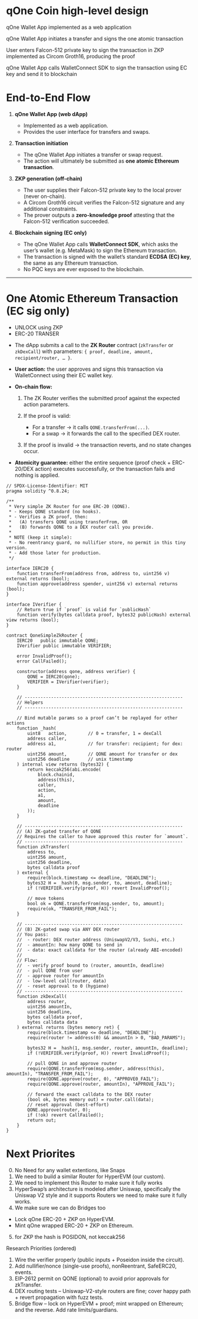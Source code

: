 
# qOne Coin high-level design

qOne Wallet App implemented as a web application

qOne Wallet App initiates a transfer and signs the one atomic transaction

User enters Falcon-512 private key to sign the transaction in ZKP implemented as Circom Groth16, producing the proof

qOne Wallet App calls WalletConnect SDK to sign the transaction using EC key and send it to blockchain

# End-to-End Flow

1. **qOne Wallet App (web dApp)**

   * Implemented as a web application.
   * Provides the user interface for transfers and swaps.

2. **Transaction initiation**

   * The qOne Wallet App initiates a transfer or swap request.
   * The action will ultimately be submitted as **one atomic Ethereum transaction**.

3. **ZKP generation (off-chain)**

   * The user supplies their Falcon-512 private key to the local prover (never on-chain).
   * A Circom Groth16 circuit verifies the Falcon-512 signature and any additional constraints.
   * The prover outputs a **zero-knowledge proof** attesting that the Falcon-512 verification succeeded.

4. **Blockchain signing (EC only)**

   * The qOne Wallet App calls **WalletConnect SDK**, which asks the user’s wallet (e.g. MetaMask) to sign the Ethereum transaction.
   * The transaction is signed with the wallet’s standard **ECDSA (EC) key**, the same as any Ethereum transaction.
   * No PQC keys are ever exposed to the blockchain.

---

# One Atomic Ethereum Transaction (EC sig only)
- UNLOCK using ZKP
- ERC-20 TRANSER

* The dApp submits a call to the **ZK Router** contract (`zkTransfer` or `zkDexCall`) with parameters:
  `{ proof, deadline, amount, recipient/router, … }`.

* **User action:** the user approves and signs this transaction via WalletConnect using their EC wallet key.

* **On-chain flow:**

  1. The ZK Router verifies the submitted proof against the expected action parameters.
  2. If the proof is valid:

     * For a transfer → it calls `QONE.transferFrom(...)`.
     * For a swap → it forwards the call to the specified DEX router.
  3. If the proof is invalid → the transaction reverts, and no state changes occur.

* **Atomicity guarantee:** either the entire sequence (proof check + ERC-20/DEX action) executes successfully, or the transaction fails and nothing is applied.


```solidity
// SPDX-License-Identifier: MIT
pragma solidity ^0.8.24;

/**
 * Very simple ZK Router for one ERC-20 (QONE).
 * - Keeps QONE standard (no hooks).
 * - Verifies a ZK proof, then:
 *   (A) transfers QONE using transferFrom, OR
 *   (B) forwards QONE to a DEX router call you provide.
 *
 * NOTE (keep it simple):
 * - No reentrancy guard, no nullifier store, no permit in this tiny version.
 * - Add those later for production.
 */

interface IERC20 {
    function transferFrom(address from, address to, uint256 v) external returns (bool);
    function approve(address spender, uint256 v) external returns (bool);
}

interface IVerifier {
    // Return true if `proof` is valid for `publicHash`
    function verify(bytes calldata proof, bytes32 publicHash) external view returns (bool);
}

contract QoneSimpleZkRouter {
    IERC20   public immutable QONE;
    IVerifier public immutable VERIFIER;

    error InvalidProof();
    error CallFailed();

    constructor(address qone, address verifier) {
        QONE = IERC20(qone);
        VERIFIER = IVerifier(verifier);
    }

    // ------------------------------------------------------------
    // Helpers
    // ------------------------------------------------------------

    // Bind mutable params so a proof can’t be replayed for other actions
    function _hash(
        uint8   action,        // 0 = transfer, 1 = dexCall
        address caller,
        address a1,            // for transfer: recipient; for dex: router
        uint256 amount,        // QONE amount for transfer or dex
        uint256 deadline       // unix timestamp
    ) internal view returns (bytes32) {
        return keccak256(abi.encode(
            block.chainid,
            address(this),
            caller,
            action,
            a1,
            amount,
            deadline
        ));
    }

    // ------------------------------------------------------------
    // (A) ZK-gated transfer of QONE
    // Requires the caller to have approved this router for `amount`.
    // ------------------------------------------------------------
    function zkTransfer(
        address to,
        uint256 amount,
        uint256 deadline,
        bytes calldata proof
    ) external {
        require(block.timestamp <= deadline, "DEADLINE");
        bytes32 H = _hash(0, msg.sender, to, amount, deadline);
        if (!VERIFIER.verify(proof, H)) revert InvalidProof();

        // move tokens
        bool ok = QONE.transferFrom(msg.sender, to, amount);
        require(ok, "TRANSFER_FROM_FAIL");
    }

    // ------------------------------------------------------------
    // (B) ZK-gated swap via ANY DEX router
    // You pass:
    //  - router: DEX router address (UniswapV2/V3, Sushi, etc.)
    //  - amountIn: how many QONE to send in
    //  - data: exact calldata for the router (already ABI-encoded)
    //
    // Flow:
    //  - verify proof bound to (router, amountIn, deadline)
    //  - pull QONE from user
    //  - approve router for amountIn
    //  - low-level call(router, data)
    //  - reset approval to 0 (hygiene)
    // ------------------------------------------------------------
    function zkDexCall(
        address router,
        uint256 amountIn,
        uint256 deadline,
        bytes calldata proof,
        bytes calldata data
    ) external returns (bytes memory ret) {
        require(block.timestamp <= deadline, "DEADLINE");
        require(router != address(0) && amountIn > 0, "BAD_PARAMS");

        bytes32 H = _hash(1, msg.sender, router, amountIn, deadline);
        if (!VERIFIER.verify(proof, H)) revert InvalidProof();

        // pull QONE in and approve router
        require(QONE.transferFrom(msg.sender, address(this), amountIn), "TRANSFER_FROM_FAIL");
        require(QONE.approve(router, 0), "APPROVE0_FAIL");
        require(QONE.approve(router, amountIn), "APPROVE_FAIL");

        // forward the exact calldata to the DEX router
        (bool ok, bytes memory out) = router.call(data);
        // reset approval (best-effort)
        QONE.approve(router, 0);
        if (!ok) revert CallFailed();
        return out;
    }
}
```

# Next Priorites
0. No Need for any wallet extentions, like Snaps
1. We need to build a similar Router for HyperEVM (our custom). 
2. We need to implement this Router to make sure it fully works
3. HyperSwap’s architecture is modeled after Uniswap, specifically the Uniswap V2 style and it supports Routers we need to make sure it fully works.
4. We make sure we can do Bridges too
- Lock qOne ERC-20 + ZKP on HyperEVM.
- Mint qOne wrapped ERC-20 + ZKP on Ethereum.
5.  for ZKP the hash is POSIDON, not keccak256


Research Priorities (ordered)

1. Wire the verifier properly (public inputs + Poseidon inside the circuit).
2. Add nullifier/nonce (single-use proofs), nonReentrant, SafeERC20, events.
3. EIP-2612 permit on QONE (optional) to avoid prior approvals for zkTransfer.
4. DEX routing tests – Uniswap-V2-style routers are fine; cover happy path + revert propagation with fuzz tests.
5. Bridge flow – lock on HyperEVM + proof; mint wrapped on Ethereum; and the reverse. Add rate limits/guardians.